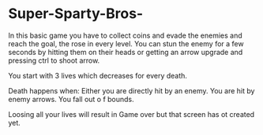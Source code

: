 # Super-Sparty-Bros-

In this basic game you have to collect coins and evade the enemies and reach the goal, the rose in every level.
You can stun the enemy for a few seconds by hitting them on their heads or getting an arrow upgrade and pressing ctrl to shoot arrow.

You start with 3 lives which decreases for every death.

Death happens when:
  Either you are directly hit by an enemy.
  You are hit by enemy arrows.
  You fall out o f bounds.
  
Loosing all your lives will result in Game over but that screen has ot created yet. 
